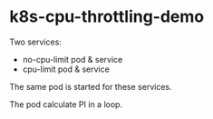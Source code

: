 # k8s-cpu-throttling-demo

Two services:
- no-cpu-limit pod & service
- cpu-limit pod & service

The same pod is started for these services.

The pod calculate PI in a loop.

